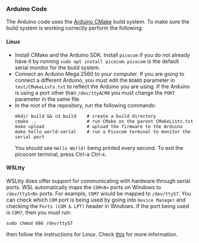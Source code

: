 ### Arduino Code
The Arduino code uses the [Arduino CMake](https://github.com/queezythegreat/arduino-cmake)
build system. To make sure the build system is working correctly perform the
following:
#### Linux
* Install CMake and the Arduino SDK. Install `picocom` if you do not already
  have it by running `sudo apt install picocom`. `picocom` is the default
  serial monitor for the build system.
* Connect an Arduino Mega 2560 to your computer. If you are going to connect
  a different Arduino, you must edit the `BOARD` parameter in
  `test/CMakeLists.txt` to reflect the Arduino you are using. If the Arduino
  is using a port other than `/dev/ttyACM0` you must change the `PORT` parameter
  in the same file.
* In the root of the repository, run the following commands:
  ```
  mkdir build && cd build    # create a build directory
  cmake ..                   # run CMake on the parent CMakeLists.txt
  make upload                # upload the firmware to the Arduino
  make hello_world-serial    # run a Picocom terminal to monitor the serial port
  ```
  You should see `Hello World!` being printed every second. To exit the picocom
  terminal, press Ctrl-a Ctrl-x.
#### WSLtty
WSLtty does offer support for communicating with hardware through serial ports.
WSL automatically maps the `COM<N>` ports on Windows to `/dev/ttyS<N>` ports. 
For example, `COM7` would be mapped to `/dev/ttyS7`. You can check which `COM`
port is being used by going into `Device Manager` and checking the 
`Ports (COM & LPT)` header in Windows. If the port being used is `COM7`, then
you must run:
```
sudo chmod 666 /dev/ttyS7
```
then follow the instructions for Linux. Check [this](https://docs.microsoft.com/en-us/archive/blogs/wsl/serial-support-on-the-windows-subsystem-for-linux) for more information.

